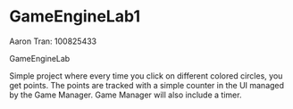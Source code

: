 # GameEngineLab1

Aaron Tran: 100825433

GameEngineLab

Simple project where every time you click on different colored circles, you get points. The points are tracked with a simple counter in the UI managed by the Game Manager. Game Manager will also include a timer.

